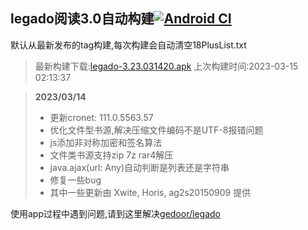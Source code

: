 ## legado阅读3.0自动构建[![Android CI](https://github.com/10bits/gedoor-Build/workflows/Android%20CI/badge.svg)](https://github.com/10bits/gedoor-Build/actions)

默认从最新发布的tag构建,每次构建会自动清空18PlusList.txt

> 最新构建下载:[legado-3.23.031420.apk](https://github.com/lookforwardxu/gedoor-Build/releases/download/legado-3.23.031420/legado-3.23.031420.apk) 上次构建时间:2023-03-15 02:13:37
<!--start-->
> **2023/03/14**
> * 更新cronet: 111.0.5563.57
> * 优化文件型书源,解决压缩文件编码不是UTF-8报错问题
> * js添加非对称加密和签名算法
> * 文件类书源支持zip 7z rar4解压
> * java.ajax(url: Any)自动判断是列表还是字符串
> * 修复一些bug
> * 其中一些更新由 Xwite, Horis, ag2s20150909 提供
<!--end-->
  
使用app过程中遇到问题,请到这里解决[gedoor/legado](https://github.com/gedoor/legado/issues)

